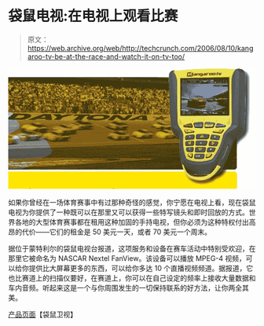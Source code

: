 # 袋鼠电视:在电视上观看比赛

> 原文：<https://web.archive.org/web/http://techcrunch.com/2006/08/10/kangaroo-tv-be-at-the-race-and-watch-it-on-tv-too/>

![kangarootv.jpg](img/191c9807991337c1c7c82da5e26dab2d.png "kangarootv.jpg")

如果你曾经在一场体育赛事中有过那种奇怪的感觉，你宁愿在电视上看，现在袋鼠电视为你提供了一种既可以在那里又可以获得一些特写镜头和即时回放的方式。世界各地的大型体育赛事都在租用这种加固的手持电视，但你必须为这种特权付出高昂的代价——它们的租金是 50 美元一天，或者 70 美元一个周末。

据位于蒙特利尔的袋鼠电视台报道，这项服务和设备在赛车活动中特别受欢迎，在那里它被命名为 NASCAR Nextel FanView。该设备可以播放 MPEG-4 视频，可以给你提供比大屏幕更多的东西，可以给你多达 10 个直播视频频道。据报道，它也比赛道上的扫描仪要好，在赛道上，你可以在自己设定的频率上接收大量数据和车内音频。听起来这是一个与你周围发生的一切保持联系的好方法，让你两全其美。

[产品页面](https://web.archive.org/web/20160316032100/http://www.kangaroo.tv/index.en.html)【袋鼠卫视】